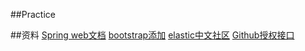 ##Practice

##资料
[Spring web文档](https://spring.io/guides/gs/serving-web-content/)
[bootstrap添加](https://www.bootcss.com)
[elastic中文社区](https://elasticsearch.cn)
[Github授权接口](https://developer.github.com/apps/building-oauth-apps/creating-an-oauth-app/)